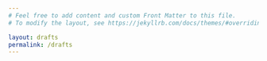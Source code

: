 ```yaml
---
# Feel free to add content and custom Front Matter to this file.
# To modify the layout, see https://jekyllrb.com/docs/themes/#overriding-theme-defaults

layout: drafts
permalink: /drafts
---
```

